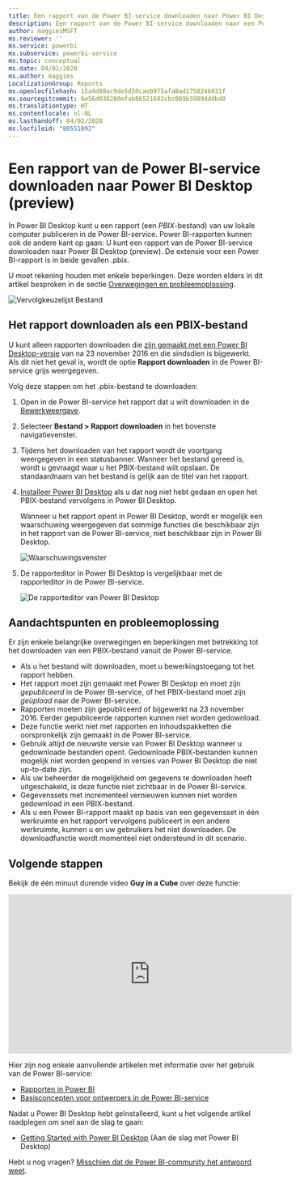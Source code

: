 ```yaml
---
title: Een rapport van de Power BI-service downloaden naar Power BI Desktop (preview)
description: Een rapport van de Power BI-service downloaden naar een Power BI Desktop-bestand
author: maggiesMSFT
ms.reviewer: ''
ms.service: powerbi
ms.subservice: powerbi-service
ms.topic: conceptual
ms.date: 04/01/2020
ms.author: maggies
LocalizationGroup: Reports
ms.openlocfilehash: 15a4d88ac9de5d50caeb975afa8ad1758246031f
ms.sourcegitcommit: 6e56d038280efab86521602cbc089b3989dddbd0
ms.translationtype: HT
ms.contentlocale: nl-NL
ms.lasthandoff: 04/02/2020
ms.locfileid: "80551092"
---
```

# <a name="download-a-report-from-the-power-bi-service-to-power-bi-desktop-preview"></a>Een rapport van de Power BI-service downloaden naar Power BI Desktop (preview)
In Power BI Desktop kunt u een rapport (een *PBIX*-bestand) van uw lokale computer publiceren in de Power BI-service. Power BI-rapporten kunnen ook de andere kant op gaan: U kunt een rapport van de Power BI-service downloaden naar Power BI Desktop (preview). De extensie voor een Power BI-rapport is in beide gevallen .pbix.

U moet rekening houden met enkele beperkingen. Deze worden elders in dit artikel besproken in de sectie [Overwegingen en probleemoplossing](#considerations-and-troubleshooting).

![Vervolgkeuzelijst Bestand](media/service-export-to-pbix/power-bi-file-export.png)

## <a name="download-the-report-as-a-pbix-file"></a>Het rapport downloaden als een PBIX-bestand

U kunt alleen rapporten downloaden die [zijn gemaakt met een Power BI Desktop-versie](/learn/modules/publish-share-power-bi/2-publish-reports) van na 23 november 2016 en die sindsdien is bijgewerkt. Als dit niet het geval is, wordt de optie **Rapport downloaden** in de Power BI-service grijs weergegeven.

Volg deze stappen om het .pbix-bestand te downloaden:

1. Open in de Power BI-service het rapport dat u wilt downloaden in de [Bewerkweergave](https://docs.microsoft.com/power-bi/service-interact-with-a-report-in-editing-view).

2. Selecteer **Bestand > Rapport downloaden** in het bovenste navigatievenster.
   
3. Tijdens het downloaden van het rapport wordt de voortgang weergegeven in een statusbanner. Wanneer het bestand gereed is, wordt u gevraagd waar u het PBIX-bestand wilt opslaan. De standaardnaam van het bestand is gelijk aan de titel van het rapport.
   
4. [Installeer Power BI Desktop](desktop-get-the-desktop.md) als u dat nog niet hebt gedaan en open het PBIX-bestand vervolgens in Power BI Desktop.
   
    Wanneer u het rapport opent in Power BI Desktop, wordt er mogelijk een waarschuwing weergegeven dat sommige functies die beschikbaar zijn in het rapport van de Power BI-service, niet beschikbaar zijn in Power BI Desktop.
   
    ![Waarschuwingsvenster](media/service-export-to-pbix/power-bi-export-to-pbix_2.png)

5. De rapporteditor in Power BI Desktop is vergelijkbaar met de rapporteditor in de Power BI-service.  
   
    ![De rapporteditor van Power BI Desktop](media/service-export-to-pbix/power-bi-desktop.png)

## <a name="considerations-and-troubleshooting"></a>Aandachtspunten en probleemoplossing
Er zijn enkele belangrijke overwegingen en beperkingen met betrekking tot het downloaden van een PBIX-bestand vanuit de Power BI-service.

* Als u het bestand wilt downloaden, moet u bewerkingstoegang tot het rapport hebben.
* Het rapport moet zijn gemaakt met Power BI Desktop en moet zijn *gepubliceerd* in de Power BI-service, of het PBIX-bestand moet zijn *geüpload* naar de Power BI-service.
* Rapporten moeten zijn gepubliceerd of bijgewerkt na 23 november 2016. Eerder gepubliceerde rapporten kunnen niet worden gedownload.
* Deze functie werkt niet met rapporten en inhoudspakketten die oorspronkelijk zijn gemaakt in de Power BI-service.
* Gebruik altijd de nieuwste versie van Power BI Desktop wanneer u gedownloade bestanden opent. Gedownloade PBIX-bestanden kunnen mogelijk niet worden geopend in versies van Power BI Desktop die niet up-to-date zijn.
* Als uw beheerder de mogelijkheid om gegevens te downloaden heeft uitgeschakeld, is deze functie niet zichtbaar in de Power BI-service.
* Gegevenssets met incrementeel vernieuwen kunnen niet worden gedownload in een PBIX-bestand.
* Als u een Power BI-rapport maakt op basis van een gegevensset in één werkruimte en het rapport vervolgens publiceert in een andere werkruimte, kunnen u en uw gebruikers het niet downloaden. De downloadfunctie wordt momenteel niet ondersteund in dit scenario.

## <a name="next-steps"></a>Volgende stappen
Bekijk de één minuut durende video **Guy in a Cube** over deze functie:

<iframe width="560" height="315" src="https://www.youtube.com/embed/ymWqU5jiUl0" frameborder="0" allowfullscreen></iframe>

Hier zijn nog enkele aanvullende artikelen met informatie over het gebruik van de Power BI-service:

* [Rapporten in Power BI](consumer/end-user-reports.md)
* [Basisconcepten voor ontwerpers in de Power BI-service](service-basic-concepts.md)

Nadat u Power BI Desktop hebt geïnstalleerd, kunt u het volgende artikel raadplegen om snel aan de slag te gaan:

* [Getting Started with Power BI Desktop](desktop-getting-started.md) (Aan de slag met Power BI Desktop)

Hebt u nog vragen? [Misschien dat de Power BI-community het antwoord weet](https://community.powerbi.com/).

